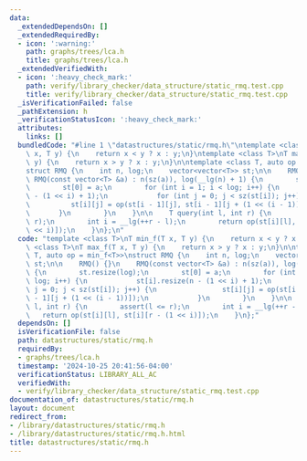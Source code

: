 ```yaml
---
data:
  _extendedDependsOn: []
  _extendedRequiredBy:
  - icon: ':warning:'
    path: graphs/trees/lca.h
    title: graphs/trees/lca.h
  _extendedVerifiedWith:
  - icon: ':heavy_check_mark:'
    path: verify/library_checker/data_structure/static_rmq.test.cpp
    title: verify/library_checker/data_structure/static_rmq.test.cpp
  _isVerificationFailed: false
  _pathExtension: h
  _verificationStatusIcon: ':heavy_check_mark:'
  attributes:
    links: []
  bundledCode: "#line 1 \"datastructures/static/rmq.h\"\ntemplate <class T>\nT min_f(T\
    \ x, T y) {\n    return x < y ? x : y;\n}\ntemplate <class T>\nT max_f(T x, T\
    \ y) {\n    return x > y ? x : y;\n}\n\ntemplate <class T, auto op = min_f<T>>\n\
    struct RMQ {\n    int n, log;\n    vector<vector<T>> st;\n\n    RMQ() {}\n   \
    \ RMQ(const vector<T> &a) : n(sz(a)), log(__lg(n) + 1) {\n        st.resize(log);\n\
    \        st[0] = a;\n        for (int i = 1; i < log; i++) {\n            st[i].resize(n\
    \ - (1 << i) + 1);\n            for (int j = 0; j < sz(st[i]); j++) {\n      \
    \          st[i][j] = op(st[i - 1][j], st[i - 1][j + (1 << (i - 1))]);\n     \
    \       }\n        }\n    }\n\n    T query(int l, int r) {\n        assert(l <=\
    \ r);\n        int i = __lg(++r - l);\n        return op(st[i][l], st[i][r - (1\
    \ << i)]);\n    }\n};\n"
  code: "template <class T>\nT min_f(T x, T y) {\n    return x < y ? x : y;\n}\ntemplate\
    \ <class T>\nT max_f(T x, T y) {\n    return x > y ? x : y;\n}\n\ntemplate <class\
    \ T, auto op = min_f<T>>\nstruct RMQ {\n    int n, log;\n    vector<vector<T>>\
    \ st;\n\n    RMQ() {}\n    RMQ(const vector<T> &a) : n(sz(a)), log(__lg(n) + 1)\
    \ {\n        st.resize(log);\n        st[0] = a;\n        for (int i = 1; i <\
    \ log; i++) {\n            st[i].resize(n - (1 << i) + 1);\n            for (int\
    \ j = 0; j < sz(st[i]); j++) {\n                st[i][j] = op(st[i - 1][j], st[i\
    \ - 1][j + (1 << (i - 1))]);\n            }\n        }\n    }\n\n    T query(int\
    \ l, int r) {\n        assert(l <= r);\n        int i = __lg(++r - l);\n     \
    \   return op(st[i][l], st[i][r - (1 << i)]);\n    }\n};"
  dependsOn: []
  isVerificationFile: false
  path: datastructures/static/rmq.h
  requiredBy:
  - graphs/trees/lca.h
  timestamp: '2024-10-25 20:41:56-04:00'
  verificationStatus: LIBRARY_ALL_AC
  verifiedWith:
  - verify/library_checker/data_structure/static_rmq.test.cpp
documentation_of: datastructures/static/rmq.h
layout: document
redirect_from:
- /library/datastructures/static/rmq.h
- /library/datastructures/static/rmq.h.html
title: datastructures/static/rmq.h
---
```

